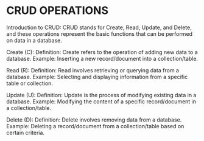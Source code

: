 # CRUD OPERATIONS
Introduction to CRUD: 
CRUD stands for Create, Read, Update, and Delete, and these operations represent the basic functions that can be performed on data in a database. 

Create (C):
Definition: Create refers to the operation of adding new data to a database.
Example: Inserting a new record/document into a collection/table.

Read (R):
Definition: Read involves retrieving or querying data from a database.
Example: Selecting and displaying information from a specific table or collection.

Update (U):
Definition: Update is the process of modifying existing data in a database.
Example: Modifying the content of a specific record/document in a collection/table.

Delete (D):
Definition: Delete involves removing data from a database.
Example: Deleting a record/document from a collection/table based on certain criteria.
